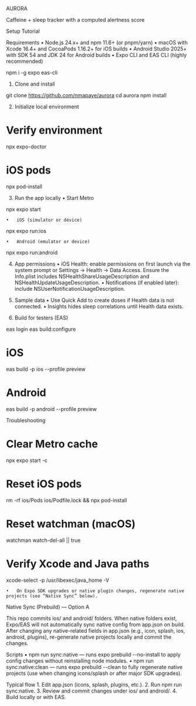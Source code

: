 AURORA

Caffeine + sleep tracker with a computed alertness score

Setup Tutorial

Requirements
	•	Node.js 24.x+ and npm 11.6+ (or pnpm/yarn)
	•	macOS with Xcode 16.4+ and CocoaPods 1.16.2+ for iOS builds
	•	Android Studio 2025+ with SDK 54 and JDK 24 for Android builds
	•	Expo CLI and EAS CLI (highly recommended)

npm i -g expo eas-cli

1) Clone and install

git clone https://github.com/nmapaye/aurora
cd aurora
npm install

2) Initialize local environment

# Verify environment
npx expo-doctor

# iOS pods
npx pod-install

3) Run the app locally
	•	Start Metro

npx expo start


	•	iOS (simulator or device)

npx expo run:ios


	•	Android (emulator or device)

npx expo run:android



4) App permissions
	•	iOS Health: enable permissions on first launch via the system prompt or Settings → Health → Data Access.
Ensure the Info.plist includes NSHealthShareUsageDescription and NSHealthUpdateUsageDescription.
	•	Notifications (if enabled later): include NSUserNotificationUsageDescription.

5) Sample data
	•	Use Quick Add to create doses if Health data is not connected.
	•	Insights hides sleep correlations until Health data exists.

6) Build for testers (EAS)

eas login
eas build:configure

# iOS
eas build -p ios --profile preview

# Android
eas build -p android --profile preview

Troubleshooting

# Clear Metro cache
npx expo start -c

# Reset iOS pods
rm -rf ios/Pods ios/Podfile.lock && npx pod-install

# Reset watchman (macOS)
watchman watch-del-all || true

# Verify Xcode and Java paths
xcode-select -p
/usr/libexec/java_home -V

	•	On Expo SDK upgrades or native plugin changes, regenerate native projects (see “Native Sync” below).

Native Sync (Prebuild) — Option A

This repo commits ios/ and android/ folders. When native folders exist, Expo/EAS will not automatically sync native config from app.json on build. After changing any native-related fields in app.json (e.g., icon, splash, ios, android, plugins), re-generate native projects locally and commit the changes.

Scripts
	•	npm run sync:native — runs expo prebuild --no-install to apply config changes without reinstalling node modules.
	•	npm run sync:native:clean — runs expo prebuild --clean to fully regenerate native projects (use when changing icons/splash or after major SDK upgrades).

Typical flow
	1.	Edit app.json (icons, splash, plugins, etc.).
	2.	Run npm run sync:native.
	3.	Review and commit changes under ios/ and android/.
	4.	Build locally or with EAS.
